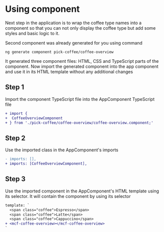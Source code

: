 # Using component

Next step in the application is to wrap the coffee type names into a component so that you can not
only display the coffee type but add some styles and basic logic to it.

Second component was already generated for you using command

```shell
ng generate component pick-coffee/coffee-overview
```

It generated three component files: HTML, CSS
and TypeScript parts of the component. Now import the generated component into the app component
and use it in its HTML template without any additional changes

## Step 1

Import the component TypeScript file into the AppComponent TypeScript file

```diff
+ import {
+  CoffeeOverviewComponent
+ } from './pick-coffee/coffee-overview/coffee-overview.component;'
```

## Step 2

Use the imported class in the AppComponent's imports

```diff
- imports: [],
+ imports: [CoffeeOverviewComponent],
```

## Step 3

Use the imported component in the AppComponent's HTML template using its selector. It will contain
the component by using its selector

```diff
template: `
  <span class="coffee">Espresso</span>
  <span class="coffee">Latte</span>
  <span class="coffee">Cappuccino</span>
+ <mcf-coffee-overview></mcf-coffee-overview>
`
```

